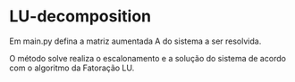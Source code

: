 # LU-decomposition

Em main.py defina a matriz aumentada A do sistema a ser resolvida.

O método solve realiza o escalonamento e a solução do sistema de acordo com o algoritmo da Fatoração LU.
